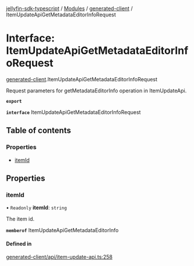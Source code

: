 [jellyfin-sdk-typescript](../README.md) / [Modules](../modules.md) / [generated-client](../modules/generated_client.md) / ItemUpdateApiGetMetadataEditorInfoRequest

# Interface: ItemUpdateApiGetMetadataEditorInfoRequest

[generated-client](../modules/generated_client.md).ItemUpdateApiGetMetadataEditorInfoRequest

Request parameters for getMetadataEditorInfo operation in ItemUpdateApi.

**`export`**

**`interface`** ItemUpdateApiGetMetadataEditorInfoRequest

## Table of contents

### Properties

- [itemId](generated_client.ItemUpdateApiGetMetadataEditorInfoRequest.md#itemid)

## Properties

### itemId

• `Readonly` **itemId**: `string`

The item id.

**`memberof`** ItemUpdateApiGetMetadataEditorInfo

#### Defined in

[generated-client/api/item-update-api.ts:258](https://github.com/thornbill/jellyfin-sdk-typescript/blob/e430881/src/generated-client/api/item-update-api.ts#L258)
